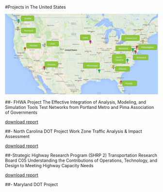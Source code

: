 #Projects in The United States

![maps](Images/Project_US.png)

##- FHWA Project
The Effective Integration of Analysis, Modeling, and Simulation Tools Test Networks from Portland Metro and Pima Association of Governments 

[download report](http://www.fhwa.dot.gov/publications/research/operations/13036/index.cfm)

##- North Carolina DOT Project
Work Zone Traffic Analysis & Impact Assessment 

[download report](http://www.ncdot.gov/doh/preconstruct/tpb/research/download/2012-36finalreport.pdf)

##-Strategic Highway Research Program (SHRP 2) Transportation Research Board C05 
Understanding the Contributions of Operations, Technology, and Design to Meeting Highway Capacity Needs 

[download report](http://sites.kittelson.com/SHRP2_C05/Downloads/Download/956)

##- Maryland DOT Project
